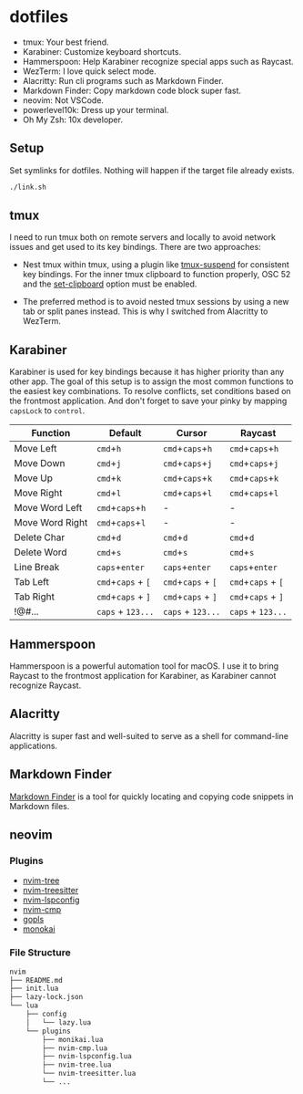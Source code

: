 # dotfiles

* tmux: Your best friend.
* Karabiner: Customize keyboard shortcuts.
* Hammerspoon: Help Karabiner recognize special apps such as Raycast.
* WezTerm: I love quick select mode.
* Alacritty: Run cli programs such as Markdown Finder.
* Markdown Finder: Copy markdown code block super fast.
* neovim: Not VSCode.
* powerlevel10k: Dress up your terminal.
* Oh My Zsh: 10x developer.

## Setup

Set symlinks for dotfiles. Nothing will happen if the target file already exists.

```bash
./link.sh
```

## tmux

I need to run tmux both on remote servers and locally to avoid network issues and get used to its key bindings.
There are two approaches:

* Nest tmux within tmux, using a plugin like [tmux-suspend](https://github.com/MunifTanjim/tmux-suspend) for consistent key bindings. For the inner tmux clipboard to function properly, OSC 52 and the [set-clipboard](https://github.com/tmux/tmux/wiki/Clipboard#terminal-support---tmux-inside-tmux) option must be enabled.

* The preferred method is to avoid nested tmux sessions by using a new tab or split panes instead. This is why I switched from Alacritty to WezTerm.

## Karabiner

Karabiner is used for key bindings because it has higher priority than any other app.
The goal of this setup is to assign the most common functions to the easiest key combinations.
To resolve conflicts, set conditions based on the frontmost application.
And don't forget to save your pinky by mapping `capsLock` to `control`.

| Function | Default | Cursor | Raycast |
|----------|----------|----------|----------|
| Move Left | `cmd`+`h` | `cmd`+`caps`+`h` | `cmd`+`caps`+`h` |
| Move Down | `cmd`+`j` | `cmd`+`caps`+`j` | `cmd`+`caps`+`j` |
| Move Up | `cmd`+`k` | `cmd`+`caps`+`k` | `cmd`+`caps`+`k` |
| Move Right | `cmd`+`l` | `cmd`+`caps`+`l` | `cmd`+`caps`+`l` |
| Move Word Left | `cmd`+`caps`+`h` | - | - |
| Move Word Right | `cmd`+`caps`+`l` | - | - |
| Delete Char | `cmd`+`d` | `cmd`+`d` | `cmd`+`d` |
| Delete Word | `cmd`+`s` | `cmd`+`s` | `cmd`+`s` |
| Line Break | `caps`+`enter` | `caps`+`enter` | `caps`+`enter` |
| Tab Left | `cmd`+`caps` + `[` | `cmd`+`caps` + `[` | `cmd`+`caps` + `[` |
| Tab Right | `cmd`+`caps` + `]` | `cmd`+`caps` + `]` | `cmd`+`caps` + `]` |
| !@#... | `caps` + `123...` | `caps` + `123...` | `caps` + `123...` |

## Hammerspoon

Hammerspoon is a powerful automation tool for macOS.
I use it to bring Raycast to the frontmost application for Karabiner, as Karabiner cannot recognize Raycast.

## Alacritty

Alacritty is super fast and well-suited to serve as a shell for command-line applications.

## Markdown Finder

[Markdown Finder](https://github.com/kugarocks/markdown-finder) is a tool for quickly locating and copying code snippets in Markdown files.

## neovim

### Plugins

* [nvim-tree](https://github.com/kyazdani42/nvim-tree.lua)
* [nvim-treesitter](https://github.com/nvim-treesitter/nvim-treesitter)
* [nvim-lspconfig](https://github.com/neovim/nvim-lspconfig)
* [nvim-cmp](https://github.com/hrsh7th/nvim-cmp)
* [gopls](https://github.com/golang/tools/tree/master/gopls)
* [monokai](https://github.com/tanvirtin/monokai.nvim)

### File Structure

```txt
nvim
├── README.md
├── init.lua
├── lazy-lock.json
└── lua
    ├── config
    │   └── lazy.lua
    └── plugins
        ├── monikai.lua
        ├── nvim-cmp.lua
        ├── nvim-lspconfig.lua
        ├── nvim-tree.lua
        └── nvim-treesitter.lua
        └── ...
```
